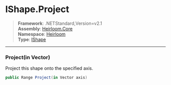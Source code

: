 # IShape.Project

> **Framework**: .NETStandard,Version=v2.1  
> **Assembly**: [Heirloom.Core][0]  
> **Namespace**: [Heirloom][0]  
> **Type**: [IShape][1]

--------------------------------------------------------------------------------

### Project(in Vector)

Project this shape onto the specified axis.

```cs
public Range Project(in Vector axis)
```

[0]: ../Heirloom.Core.md
[1]: Heirloom.IShape.md
